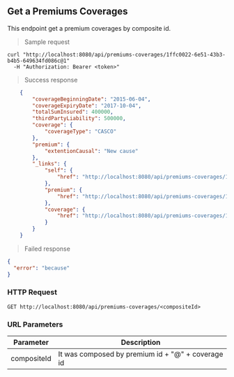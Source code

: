 ## Get a Premiums Coverages

This endpoint get a premium coverages by composite id.

> Sample request

```shell
curl "http://localhost:8080/api/premiums-coverages/1ffc0022-6e51-43b3-b4b5-649634fd086c@1"
  -H "Authorization: Bearer <token>"
```

> Success response

```json
    {
        "coverageBeginningDate": "2015-06-04",
        "coverageExpiryDate": "2017-10-04",
        "totalSumInsured": 400000,
        "thirdPartyLiability": 500000,
        "coverage": {
            "coverageType": "CASCO"
        },
        "premium": {
            "extentionCausal": "New cause"
        },
        "_links": {
            "self": {
                "href": "http://localhost:8080/api/premiums-coverages/1ffc0022-6e51-43b3-b4b5-649634fd086c@1"
            },
            "premium": {
                "href": "http://localhost:8080/api/premiums-coverages/1ffc0022-6e51-43b3-b4b5-649634fd086c@1/premium"
            },
            "coverage": {
                "href": "http://localhost:8080/api/premiums-coverages/1ffc0022-6e51-43b3-b4b5-649634fd086c@1/coverage"
            }
        }
    }
```

> Failed response

```json
{
  "error": "because"
}
```

### HTTP Request

`GET http://localhost:8080/api/premiums-coverages/<compositeId>`

### URL Parameters

Parameter | Description
--------- | -----------
compositeId | It was composed by premium id + "@" + coverage id